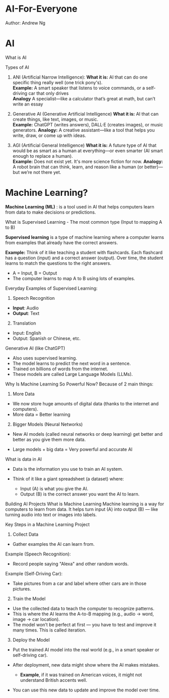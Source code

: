 # AI-For-Everyone
Author: Andrew Ng

# AI

What is AI

Types of AI
1. ANI (Artificial Narrow Intelligence): 
**What it is:** AI that can do one specific thing really well (one trick pony's).  
**Example:** A smart speaker that listens to voice commands, or a self-driving car that only drives  
**Analogy** A specialist—like a calculator that’s great at math, but can’t write an essay 

2. Generative AI (Generative Artificial Intelligence)
**What it is:** AI that can create things, like text, images, or music.  
**Example:** ChatGPT (writes answers), DALL·E (creates images), or music generators.
**Analogy:** A creative assistant—like a tool that helps you write, draw, or come up with ideas.

3. AGI (Artificial General Intelligence)
**What it is:** A future type of AI that would be as smart as a human at everything—or even smarter (AI smart enough to replace a human).     
**Example:** Does not exist yet. It's more science fiction for now.
**Analogy:** A robot brain that can think, learn, and reason like a human (or better)—but we’re not there yet.

# Machine Learning?
**Machine Learning (ML)** : is a tool used in AI that helps computers learn from data to make decisions or predictions.

What is Supervised Learning - The most common type (Input to mapping A to B)

**Supervised learning** is a type of machine learning where a computer learns from examples that already have the correct answers.

**Example:** Think of it like teaching a student with flashcards. Each flashcard has a question (input) and a correct answer (output). Over time, the student learns to match the questions to the right answers.

- A = Input, B = Output
- The computer learns to map A to B using lots of examples.

Everyday Examples of Supervised Learning:
1. Speech Recognition
- **Input**: Audio
- **Output**: Text
  
2. Translation
- Input: English
- Output: Spanish or Chinese, etc.

Generative AI (like ChatGPT)
- Also uses supervised learning.
- The model learns to predict the next word in a sentence.
- Trained on billions of words from the internet.
- These models are called Large Language Models (LLMs).

Why Is Machine Learning So Powerful Now?
Because of 2 main things:
1. More Data
- We now store huge amounts of digital data (thanks to the internet and computers).
- More data = Better learning

2. Bigger Models (Neural Networks)
- New AI models (called neural networks or deep learning) get better and better as you give them more data.

- Large models + big data = Very powerful and accurate AI


What is data in AI
- Data is the information you use to train an AI system.
  
- Think of it like a giant spreadsheet (a dataset) where:
  - Input (A) is what you give the AI.
  - Output (B) is the correct answer you want the AI to learn.


































Building AI Projects 
What is Machine Learning
Machine learning is a way for computers to learn from data.
It helps turn input (A) into output (B) — like turning audio into text or images into labels.

Key Steps in a Machine Learning Project

1. Collect Data
- Gather examples the AI can learn from.
  
Example (Speech Recognition):
- Record people saying "Alexa" and other random words.

Example (Self-Driving Car):
- Take pictures from a car and label where other cars are in those pictures.

2. Train the Model
- Use the collected data to teach the computer to recognize patterns.
- This is where the AI learns the A-to-B mapping (e.g., audio → word, image → car location).
- The model won’t be perfect at first — you have to test and improve it many times. This is called iteration.

3. Deploy the Model
- Put the trained AI model into the real world (e.g., in a smart speaker or self-driving car).

- After deployment, new data might show where the AI makes mistakes.
  - **Example**, if it was trained on American voices, it might not understand British accents well.
    
- You can use this new data to update and improve the model over time.


